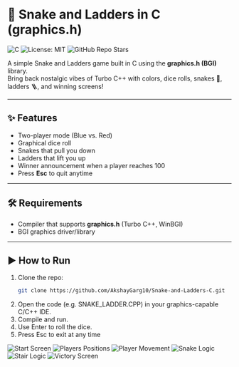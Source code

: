 # 🎲 Snake and Ladders in C (graphics.h)

![C](https://img.shields.io/badge/Language-C-blue)
![License: MIT](https://img.shields.io/badge/License-MIT-yellow)
![GitHub Repo Stars](https://img.shields.io/github/stars/AkshayGarg10/Snake-and-Ladders-C)

A simple Snake and Ladders game built in C using the **graphics.h (BGI)** library.  
Bring back nostalgic vibes of Turbo C++ with colors, dice rolls, snakes 🐍, ladders 🪜, and winning screens!  

---

## ✨ Features

- Two-player mode (Blue vs. Red)  
- Graphical dice roll  
- Snakes that pull you down  
- Ladders that lift you up  
- Winner announcement when a player reaches 100  
- Press **Esc** to quit anytime  

---

## 🛠 Requirements

- Compiler that supports **graphics.h** (Turbo C++, WinBGI)  
- BGI graphics driver/library

---

## ▶️ How to Run

1. Clone the repo:
   ```bash
   git clone https://github.com/AkshayGarg10/Snake-and-Ladders-C.git

2. Open the code (e.g. SNAKE_LADDER.CPP) in your graphics-capable C/C++ IDE.
3. Compile and run.
4. Use Enter to roll the dice.
5. Press Esc to exit at any time

![Start Screen](screenshots/Start.png) 
![Players Positions](screenshots/Players.png) 
![Player Movement](screenshots/Movement.png)
![Snake Logic](screenshots/SnakeLogic.png) 
![Stair Logic](screenshots/Stairs_logic.png) 
![Victory Screen](screenshots/Win_screen.png)
